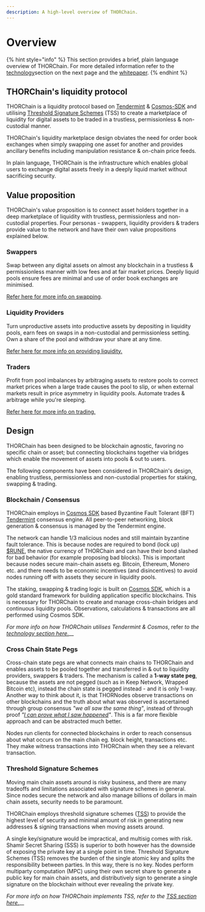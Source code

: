 ```yaml
---
description: A high-level overview of THORChain.
---
```


# Overview

{% hint style="info" %}
This section provides a brief, plain language overview of THORChain. For more detailed information refer to the [technology](technology.md)section on the next page and the [whitepaper](https://github.com/thorchain/Resources/blob/master/Whitepapers/THORChain/whitepaper-en.md).
{% endhint %}

## THORChain's liquidity protocol

THORChain is a liquidity protocol based on [Tendermint](https://tendermint.com/) & [Cosmos-SDK](https://cosmos.network/) and utilising [Threshold Signature Schemes](https://eprint.iacr.org/2019/114.pdf) \(TSS\) to create a marketplace of liquidity for digital assets to be traded in a trustless, permissionless & non-custodial manner.

THORChain's liquidity marketplace design obviates the need for order book exchanges when simply swapping one asset for another and provides ancillary benefits including manipulation resistance & on-chain price feeds.

In plain language, THORChain is the infrastructure which enables global users to exchange digital assets freely in a deeply liquid market without sacrificing security.

## Value proposition

THORChain's value proposition is to connect asset holders together in a deep marketplace of liquidity with trustless, permissionless and non-custodial properties. Four personas - swappers, liquidity providers & traders provide value to the network and have their own value propositions explained below.

### **Swappers**

Swap between any digital assets on almost any blockchain in a trustless & permissionless manner with low fees and at fair market prices. Deeply liquid pools ensure fees are minimal and use of order book exchanges are minimised.

[Refer here for more info on swapping](roles/swapping.md).

### **Liquidity Providers**

Turn unproductive assets into productive assets by depositing in liquidity pools, earn fees on swaps in a non-custodial and permissionless setting. Own a share of the pool and withdraw your share at any time.

[Refer here for more info on providing liquidity.](roles/liquidity-providers.md)

### **Traders**

Profit from pool imbalances by arbitraging assets to restore pools to correct market prices when a large trade causes the pool to slip, or when external markets result in price asymmetry in liquidity pools. Automate trades & arbitrage while you're sleeping.

[Refer here for more info on trading.](roles/trading.md)

## Design

THORChain has been designed to be blockchain agnostic, favoring no specific chain or asset; but connecting blockchains together via bridges which enable the movement of assets into pools & out to users.

The following components have been considered in THORChain's design, enabling trustless, permissionless and non-custodial properties for staking, swapping & trading.

### **Blockchain / Consensus**

THORChain employs in [Cosmos SDK](https://github.com/cosmos/cosmos-sdk/blob/master/docs/intro/README.md) based Byzantine Fault Tolerant \(BFT\) [Tendermint](https://tendermint.com/) consensus engine. All peer-to-peer networking, block generation & consensus is managed by the Tendermint engine.

The network can handle 1/3 malicious nodes and still maintain byzantine fault tolerance. This is because nodes are required to bond \(lock up\) [$RUNE](rune.md), the native currency of THORChain and can have their bond slashed for bad behavior \(for example proposing bad blocks\). This is important because nodes secure main-chain assets eg. Bitcoin, Ethereum, Monero etc. and there needs to be economic incentives \(and disincentives\) to avoid nodes running off with assets they secure in liquidity pools.

The staking, swapping & trading logic is built on [Cosmos SDK](https://github.com/cosmos/cosmos-sdk/blob/master/docs/intro/README.md), which is a gold standard framework for building application specific blockchains. This is necessary for THORChain to create and manage cross-chain bridges and continuous liquidity pools. Observations, calculations & transactions are all performed using Cosmos SDK.

_For more info on how THORChain utilises Tendermint & Cosmos_, refer _to the_ [_technology section here._](technology.md#consensus)\_\_

### **Cross Chain State Pegs**

Cross-chain state pegs are what connects main chains to THORChain and enables assets to be pooled together and transferred in & out to liquidity providers, swappers & traders. The mechanism is called a **1-way state peg**, because the assets are not pegged \(such as in Keep Network, Wrapped Bitcoin etc\), instead the chain state is pegged instead - and it is only 1-way. Another way to think about it, is that THORNodes observe transactions on other blockchains and the truth about what was observed is ascertained through group consensus _"we all saw the same thing"_, instead of through proof _"_[_I can prove what I saw happened_](https://github.com/summa-tx/relays/tree/golang/golang)_"_. This is a far more flexible approach and can be abstracted much better.

Nodes run clients for connected blockchains in order to reach consensus about what occurs on the main chain eg. block height, transactions etc. They make witness transactions into THORChain when they see a relevant transaction.

### **Threshold Signature Schemes**

Moving main chain assets around is risky business, and there are many tradeoffs and limitations associated with signature schemes in general. Since nodes secure the network and also manage billions of dollars in main chain assets, security needs to be paramount.

THORChain employs threshold signature schemes \([TSS](https://eprint.iacr.org/2019/114.pdf)\) to provide the highest level of security and minimal amount of risk in generating new addresses & signing transactions when moving assets around.

A single key/signature would be impractical, and multisig comes with risk. Shamir Secret Sharing \(SSS\) is superior to both however has the downside of exposing the private key at a single point in time. Threshold Signature Schemes \(TSS\) removes the burden of the single atomic key and splits the responsibility between parties. In this way, there is no key. Nodes perform multiparty computation \(MPC\) using their own secret share to generate a public key for main chain assets, and distributively sign to generate a single signature on the blockchain without ever revealing the private key.

_For more info on how THORChain implements TSS, refer to the_ [_TSS section here._](technology.md#threshold-signature-schemes)\_\_
